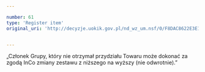 ```yaml
---

number: 61
type: 'Register item'
original_uri: 'http://decyzje.uokik.gov.pl/nd_wz_um.nsf/0/F8DAC8622E3E1594C12572DD003293E9?OpenDocument'


---
```


„Członek Grupy, który nie otrzymał przydziału Towaru może dokonać za zgodą InCo zmiany zestawu z niższego na wyższy (nie odwrotnie).”
